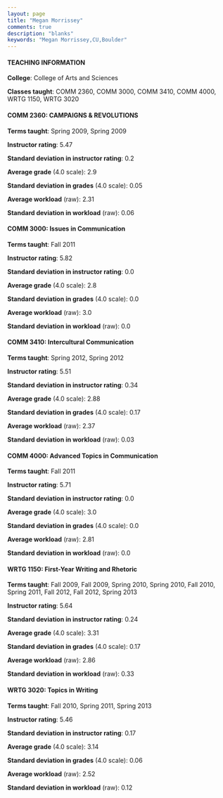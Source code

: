 ```yaml
---
layout: page
title: "Megan Morrissey" 
comments: true
description: "blanks"
keywords: "Megan Morrissey,CU,Boulder"
---
```

<head>
<script src="https://ajax.googleapis.com/ajax/libs/jquery/2.1.3/jquery.min.js"></script>
<script src="https://dl.dropboxusercontent.com/s/pc42nxpaw1ea4o9/highcharts.js?dl=0"></script>
<!-- <script src="../assets/js/highcharts.js"></script> -->
<style type="text/css">@font-face {
	font-family: "Bebas Neue";
	src: url(https://www.filehosting.org/file/details/544349/BebasNeue Regular.otf) format("opentype");
	}
	h1.Bebas { 
		font-family: "Bebas Neue", Verdana, Tahoma;
	}
</style>
</head>
	   
#### TEACHING INFORMATION

**College**: College of Arts and Sciences

**Classes taught**: COMM 2360, COMM 3000, COMM 3410, COMM 4000, WRTG 1150, WRTG 3020

#### COMM 2360: CAMPAIGNS & REVOLUTIONS

**Terms taught**: Spring 2009, Spring 2009

**Instructor rating**: 5.47

**Standard deviation in instructor rating**: 0.2

**Average grade** (4.0 scale): 2.9

**Standard deviation in grades** (4.0 scale): 0.05

**Average workload** (raw): 2.31

**Standard deviation in workload** (raw): 0.06

#### COMM 3000: Issues in Communication

**Terms taught**: Fall 2011

**Instructor rating**: 5.82

**Standard deviation in instructor rating**: 0.0

**Average grade** (4.0 scale): 2.8

**Standard deviation in grades** (4.0 scale): 0.0

**Average workload** (raw): 3.0

**Standard deviation in workload** (raw): 0.0

#### COMM 3410: Intercultural Communication

**Terms taught**: Spring 2012, Spring 2012

**Instructor rating**: 5.51

**Standard deviation in instructor rating**: 0.34

**Average grade** (4.0 scale): 2.88

**Standard deviation in grades** (4.0 scale): 0.17

**Average workload** (raw): 2.37

**Standard deviation in workload** (raw): 0.03

#### COMM 4000: Advanced Topics in Communication

**Terms taught**: Fall 2011

**Instructor rating**: 5.71

**Standard deviation in instructor rating**: 0.0

**Average grade** (4.0 scale): 3.0

**Standard deviation in grades** (4.0 scale): 0.0

**Average workload** (raw): 2.81

**Standard deviation in workload** (raw): 0.0

#### WRTG 1150: First-Year Writing and Rhetoric

**Terms taught**: Fall 2009, Fall 2009, Spring 2010, Spring 2010, Fall 2010, Spring 2011, Fall 2012, Fall 2012, Spring 2013

**Instructor rating**: 5.64

**Standard deviation in instructor rating**: 0.24

**Average grade** (4.0 scale): 3.31

**Standard deviation in grades** (4.0 scale): 0.17

**Average workload** (raw): 2.86

**Standard deviation in workload** (raw): 0.33

#### WRTG 3020: Topics in Writing

**Terms taught**: Fall 2010, Spring 2011, Spring 2013

**Instructor rating**: 5.46

**Standard deviation in instructor rating**: 0.17

**Average grade** (4.0 scale): 3.14

**Standard deviation in grades** (4.0 scale): 0.06

**Average workload** (raw): 2.52

**Standard deviation in workload** (raw): 0.12


